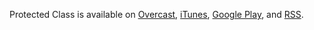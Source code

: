 Protected Class is available on [Overcast][Overcast], [iTunes][iTunes], [Google Play][Google Play], and [RSS][RSS].

[Overcast]: https://overcast.fm/itunes1338352770/protected-class
[iTunes]: https://itunes.apple.com/us/podcast/protected-class/id1338352770?mt=2
[Google Play]: https://playmusic.app.goo.gl/?ibi=com.google.PlayMusic&isi=691797987&ius=googleplaymusic&apn=com.google.android.music&link=https://play.google.com/music/m/I5pacw7a7u7deoysyusowjxktqa?t%3DProtected_Class%26pcampaignid%3DMKT-na-all-co-pr-mu-pod-16
[RSS]: http://praeci.com/protected-class.xml